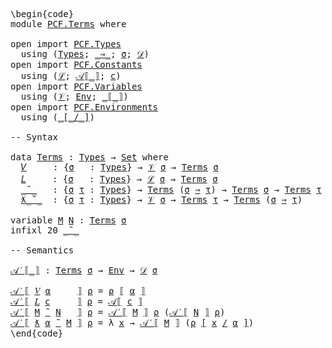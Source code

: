 <pre class="Agda"><a id="1" class="Markup">\begin{code}</a>
<a id="14" class="Keyword">module</a> <a id="21" href="PCF.Terms.html" class="Module">PCF.Terms</a> <a id="31" class="Keyword">where</a>

<a id="38" class="Keyword">open</a> <a id="43" class="Keyword">import</a> <a id="50" href="PCF.Types.html" class="Module">PCF.Types</a>
  <a id="62" class="Keyword">using</a> <a id="68" class="Symbol">(</a><a id="69" href="PCF.Types.html#196" class="Datatype">Types</a><a id="74" class="Symbol">;</a> <a id="76" href="PCF.Types.html#322" class="InductiveConstructor Operator">_⇒_</a><a id="79" class="Symbol">;</a> <a id="81" href="PCF.Types.html#375" class="Generalizable">σ</a><a id="82" class="Symbol">;</a> <a id="84" href="PCF.Types.html#418" class="Function">𝒟</a><a id="85" class="Symbol">)</a>
<a id="87" class="Keyword">open</a> <a id="92" class="Keyword">import</a> <a id="99" href="PCF.Constants.html" class="Module">PCF.Constants</a>
  <a id="115" class="Keyword">using</a> <a id="121" class="Symbol">(</a><a id="122" href="PCF.Constants.html#309" class="Datatype">ℒ</a><a id="123" class="Symbol">;</a> <a id="125" href="PCF.Constants.html#556" class="Function Operator">𝒜⟦_⟧</a><a id="129" class="Symbol">;</a> <a id="131" href="PCF.Constants.html#533" class="Generalizable">c</a><a id="132" class="Symbol">)</a>
<a id="134" class="Keyword">open</a> <a id="139" class="Keyword">import</a> <a id="146" href="PCF.Variables.html" class="Module">PCF.Variables</a>
  <a id="162" class="Keyword">using</a> <a id="168" class="Symbol">(</a><a id="169" href="PCF.Variables.html#147" class="Datatype">𝒱</a><a id="170" class="Symbol">;</a> <a id="172" href="PCF.Variables.html#237" class="Function">Env</a><a id="175" class="Symbol">;</a> <a id="177" href="PCF.Variables.html#294" class="Function Operator">_⟦_⟧</a><a id="181" class="Symbol">)</a>
<a id="183" class="Keyword">open</a> <a id="188" class="Keyword">import</a> <a id="195" href="PCF.Environments.html" class="Module">PCF.Environments</a>
  <a id="214" class="Keyword">using</a> <a id="220" class="Symbol">(</a><a id="221" href="PCF.Environments.html#567" class="Function Operator">_[_/_]</a><a id="227" class="Symbol">)</a>

<a id="230" class="Comment">-- Syntax</a>

<a id="241" class="Keyword">data</a> <a id="Terms"></a><a id="246" href="PCF.Terms.html#246" class="Datatype">Terms</a> <a id="252" class="Symbol">:</a> <a id="254" href="PCF.Types.html#196" class="Datatype">Types</a> <a id="260" class="Symbol">→</a> <a id="262" href="Agda.Primitive.html#388" class="Primitive">Set</a> <a id="266" class="Keyword">where</a>
  <a id="Terms.𝑉"></a><a id="274" href="PCF.Terms.html#274" class="InductiveConstructor">𝑉</a>     <a id="280" class="Symbol">:</a> <a id="282" class="Symbol">{</a><a id="283" href="PCF.Terms.html#283" class="Bound">σ</a>   <a id="287" class="Symbol">:</a> <a id="289" href="PCF.Types.html#196" class="Datatype">Types</a><a id="294" class="Symbol">}</a> <a id="296" class="Symbol">→</a> <a id="298" href="PCF.Variables.html#147" class="Datatype">𝒱</a> <a id="300" href="PCF.Terms.html#283" class="Bound">σ</a> <a id="302" class="Symbol">→</a> <a id="304" href="PCF.Terms.html#246" class="Datatype">Terms</a> <a id="310" href="PCF.Terms.html#283" class="Bound">σ</a>                      <a id="333" class="Comment">-- variables</a>
  <a id="Terms.𝐿"></a><a id="348" href="PCF.Terms.html#348" class="InductiveConstructor">𝐿</a>     <a id="354" class="Symbol">:</a> <a id="356" class="Symbol">{</a><a id="357" href="PCF.Terms.html#357" class="Bound">σ</a>   <a id="361" class="Symbol">:</a> <a id="363" href="PCF.Types.html#196" class="Datatype">Types</a><a id="368" class="Symbol">}</a> <a id="370" class="Symbol">→</a> <a id="372" href="PCF.Constants.html#309" class="Datatype">ℒ</a> <a id="374" href="PCF.Terms.html#357" class="Bound">σ</a> <a id="376" class="Symbol">→</a> <a id="378" href="PCF.Terms.html#246" class="Datatype">Terms</a> <a id="384" href="PCF.Terms.html#357" class="Bound">σ</a>                      <a id="407" class="Comment">-- constants</a>
  <a id="Terms._˜_"></a><a id="422" href="PCF.Terms.html#422" class="InductiveConstructor Operator">_˜_</a>   <a id="428" class="Symbol">:</a> <a id="430" class="Symbol">{</a><a id="431" href="PCF.Terms.html#431" class="Bound">σ</a> <a id="433" href="PCF.Terms.html#433" class="Bound">τ</a> <a id="435" class="Symbol">:</a> <a id="437" href="PCF.Types.html#196" class="Datatype">Types</a><a id="442" class="Symbol">}</a> <a id="444" class="Symbol">→</a> <a id="446" href="PCF.Terms.html#246" class="Datatype">Terms</a> <a id="452" class="Symbol">(</a><a id="453" href="PCF.Terms.html#431" class="Bound">σ</a> <a id="455" href="PCF.Types.html#322" class="InductiveConstructor Operator">⇒</a> <a id="457" href="PCF.Terms.html#433" class="Bound">τ</a><a id="458" class="Symbol">)</a> <a id="460" class="Symbol">→</a> <a id="462" href="PCF.Terms.html#246" class="Datatype">Terms</a> <a id="468" href="PCF.Terms.html#431" class="Bound">σ</a> <a id="470" class="Symbol">→</a> <a id="472" href="PCF.Terms.html#246" class="Datatype">Terms</a> <a id="478" href="PCF.Terms.html#433" class="Bound">τ</a>  <a id="481" class="Comment">-- application</a>
  <a id="Terms.ƛ_˜_"></a><a id="498" href="PCF.Terms.html#498" class="InductiveConstructor Operator">ƛ_˜_</a>  <a id="504" class="Symbol">:</a> <a id="506" class="Symbol">{</a><a id="507" href="PCF.Terms.html#507" class="Bound">σ</a> <a id="509" href="PCF.Terms.html#509" class="Bound">τ</a> <a id="511" class="Symbol">:</a> <a id="513" href="PCF.Types.html#196" class="Datatype">Types</a><a id="518" class="Symbol">}</a> <a id="520" class="Symbol">→</a> <a id="522" href="PCF.Variables.html#147" class="Datatype">𝒱</a> <a id="524" href="PCF.Terms.html#507" class="Bound">σ</a> <a id="526" class="Symbol">→</a> <a id="528" href="PCF.Terms.html#246" class="Datatype">Terms</a> <a id="534" href="PCF.Terms.html#509" class="Bound">τ</a> <a id="536" class="Symbol">→</a> <a id="538" href="PCF.Terms.html#246" class="Datatype">Terms</a> <a id="544" class="Symbol">(</a><a id="545" href="PCF.Terms.html#507" class="Bound">σ</a> <a id="547" href="PCF.Types.html#322" class="InductiveConstructor Operator">⇒</a> <a id="549" href="PCF.Terms.html#509" class="Bound">τ</a><a id="550" class="Symbol">)</a>      <a id="557" class="Comment">-- λ-abstraction</a>

<a id="575" class="Keyword">variable</a> <a id="584" href="PCF.Terms.html#584" class="Generalizable">M</a> <a id="586" href="PCF.Terms.html#586" class="Generalizable">N</a> <a id="588" class="Symbol">:</a> <a id="590" href="PCF.Terms.html#246" class="Datatype">Terms</a> <a id="596" href="PCF.Types.html#375" class="Generalizable">σ</a>
<a id="598" class="Keyword">infixl</a> <a id="605" class="Number">20</a> <a id="608" href="PCF.Terms.html#422" class="InductiveConstructor Operator">_˜_</a>

<a id="613" class="Comment">-- Semantics</a>

<a id="𝒜′⟦_⟧"></a><a id="627" href="PCF.Terms.html#627" class="Function Operator">𝒜′⟦_⟧</a> <a id="633" class="Symbol">:</a> <a id="635" href="PCF.Terms.html#246" class="Datatype">Terms</a> <a id="641" href="PCF.Types.html#375" class="Generalizable">σ</a> <a id="643" class="Symbol">→</a> <a id="645" href="PCF.Variables.html#237" class="Function">Env</a> <a id="649" class="Symbol">→</a> <a id="651" href="PCF.Types.html#418" class="Function">𝒟</a> <a id="653" href="PCF.Types.html#375" class="Generalizable">σ</a>

<a id="656" href="PCF.Terms.html#627" class="Function Operator">𝒜′⟦</a> <a id="660" href="PCF.Terms.html#274" class="InductiveConstructor">𝑉</a> <a id="662" href="PCF.Terms.html#662" class="Bound">α</a>     <a id="668" href="PCF.Terms.html#627" class="Function Operator">⟧</a> <a id="670" href="PCF.Terms.html#670" class="Bound">ρ</a> <a id="672" class="Symbol">=</a> <a id="674" href="PCF.Terms.html#670" class="Bound">ρ</a> <a id="676" href="PCF.Variables.html#294" class="Function Operator">⟦</a> <a id="678" href="PCF.Terms.html#662" class="Bound">α</a> <a id="680" href="PCF.Variables.html#294" class="Function Operator">⟧</a>
<a id="682" href="PCF.Terms.html#627" class="Function Operator">𝒜′⟦</a> <a id="686" href="PCF.Terms.html#348" class="InductiveConstructor">𝐿</a> <a id="688" href="PCF.Terms.html#688" class="Bound">c</a>     <a id="694" href="PCF.Terms.html#627" class="Function Operator">⟧</a> <a id="696" href="PCF.Terms.html#696" class="Bound">ρ</a> <a id="698" class="Symbol">=</a> <a id="700" href="PCF.Constants.html#556" class="Function Operator">𝒜⟦</a> <a id="703" href="PCF.Terms.html#688" class="Bound">c</a> <a id="705" href="PCF.Constants.html#556" class="Function Operator">⟧</a>
<a id="707" href="PCF.Terms.html#627" class="Function Operator">𝒜′⟦</a> <a id="711" href="PCF.Terms.html#711" class="Bound">M</a> <a id="713" href="PCF.Terms.html#422" class="InductiveConstructor Operator">˜</a> <a id="715" href="PCF.Terms.html#715" class="Bound">N</a>   <a id="719" href="PCF.Terms.html#627" class="Function Operator">⟧</a> <a id="721" href="PCF.Terms.html#721" class="Bound">ρ</a> <a id="723" class="Symbol">=</a> <a id="725" href="PCF.Terms.html#627" class="Function Operator">𝒜′⟦</a> <a id="729" href="PCF.Terms.html#711" class="Bound">M</a> <a id="731" href="PCF.Terms.html#627" class="Function Operator">⟧</a> <a id="733" href="PCF.Terms.html#721" class="Bound">ρ</a> <a id="735" class="Symbol">(</a><a id="736" href="PCF.Terms.html#627" class="Function Operator">𝒜′⟦</a> <a id="740" href="PCF.Terms.html#715" class="Bound">N</a> <a id="742" href="PCF.Terms.html#627" class="Function Operator">⟧</a> <a id="744" href="PCF.Terms.html#721" class="Bound">ρ</a><a id="745" class="Symbol">)</a> 
<a id="748" href="PCF.Terms.html#627" class="Function Operator">𝒜′⟦</a> <a id="752" href="PCF.Terms.html#498" class="InductiveConstructor Operator">ƛ</a> <a id="754" href="PCF.Terms.html#754" class="Bound">α</a> <a id="756" href="PCF.Terms.html#498" class="InductiveConstructor Operator">˜</a> <a id="758" href="PCF.Terms.html#758" class="Bound">M</a> <a id="760" href="PCF.Terms.html#627" class="Function Operator">⟧</a> <a id="762" href="PCF.Terms.html#762" class="Bound">ρ</a> <a id="764" class="Symbol">=</a> <a id="766" class="Symbol">λ</a> <a id="768" href="PCF.Terms.html#768" class="Bound">x</a> <a id="770" class="Symbol">→</a> <a id="772" href="PCF.Terms.html#627" class="Function Operator">𝒜′⟦</a> <a id="776" href="PCF.Terms.html#758" class="Bound">M</a> <a id="778" href="PCF.Terms.html#627" class="Function Operator">⟧</a> <a id="780" class="Symbol">(</a><a id="781" href="PCF.Terms.html#762" class="Bound">ρ</a> <a id="783" href="PCF.Environments.html#567" class="Function Operator">[</a> <a id="785" href="PCF.Terms.html#768" class="Bound">x</a> <a id="787" href="PCF.Environments.html#567" class="Function Operator">/</a> <a id="789" href="PCF.Terms.html#754" class="Bound">α</a> <a id="791" href="PCF.Environments.html#567" class="Function Operator">]</a><a id="792" class="Symbol">)</a>
<a id="794" class="Markup">\end{code}</a></pre>